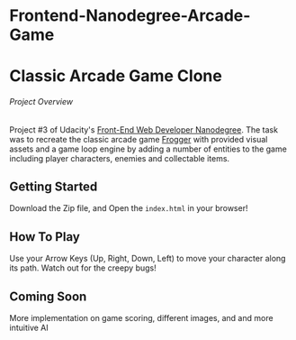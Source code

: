 Frontend-Nanodegree-Arcade-Game
===============================

# Classic Arcade Game Clone

###### Project Overview

Project #3 of Udacity's [Front-End Web Developer Nanodegree](https://www.udacity.com/course/front-end-web-developer-nanodegree--nd001). The task was to recreate the classic arcade game [Frogger](https://en.wikipedia.org/wiki/Frogger) with provided visual assets and a game loop engine by adding a number of entities to the game including player characters, enemies and collectable items.

## Getting Started

Download the Zip file, and Open the `index.html` in your browser!

## How To Play

Use your Arrow Keys (Up, Right, Down, Left) to move your character along its path. Watch out for the creepy bugs!

## Coming Soon

More implementation on game scoring, different images, and and more intuitive AI
